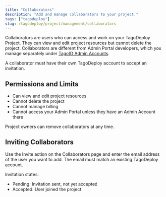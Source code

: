 ```yaml
---
title: "Collaborators"
description: "Add and manage collaborators to your project."
tags: ["tagodeploy"]
slug: /tagodeploy/project/management/collaborators
---
```


Collaborators are users who can access and work on your TagoDeploy Project. They
can view and edit project resources but cannot delete the project. Collaborators
are different from Admin Portal developers, which you manage separately under
[TagoIO Admin Accounts](/docs/tagodeploy/project/accounts).

A collaborator must have their own TagoDeploy account to accept an invitation.

## Permissions and Limits

- Can view and edit project resources
- Cannot delete the project
- Cannot manage billing
- Cannot access your Admin Portal unless they have an Admin Account there

Project owners can remove collaborators at any time.

## Inviting Collaborators

Use the Invite action on the Collaborators page and enter the email address of
the user you want to add. The email must match an existing TagoDeploy account.

Invitation states:

- Pending: Invitation sent, not yet accepted
- Accepted: User joined the project
